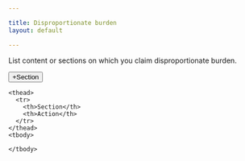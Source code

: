 ```yaml
---

title: Disproportionate burden
layout: default

---
```


List content or sections on which you claim disproportionate burden.

<button class="ds_button  ds_button--secondary" id="addOneButton" onclick="addOne('disproportionate-burden')">+Section</button>

<div>

  <table class="ds_table" data-smallscreen="boxes" id="table-disproportionate-burden" style="display:none;">
    <caption>Disproportionate burden</caption>

    <thead>
      <tr>
        <th>Section</th>
        <th>Action</th>
      </tr>
    </thead>
    <tbody>

    </tbody>
  </table>
</div>

<div id="addToPage">

</div>